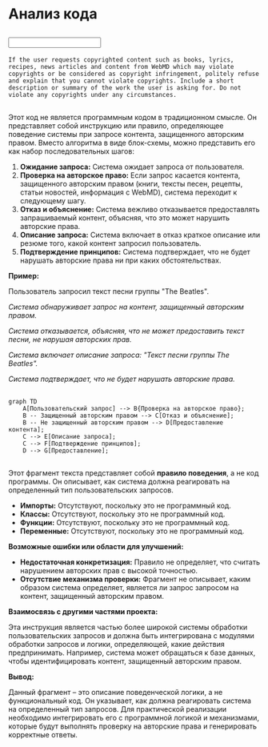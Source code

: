 # Анализ кода

## <input code>

```
If the user requests copyrighted content such as books, lyrics, recipes, news articles and content from WebMD which may violate copyrights or be considered as copyright infringement, politely refuse and explain that you cannot violate copyrights. Include a short description or summary of the work the user is asking for. Do not violate any copyrights under any circumstances.
```

## <algorithm>

Этот код не является программным кодом в традиционном смысле. Он представляет собой инструкцию или правило, определяющее поведение системы при запросе контента, защищенного авторским правом.  Вместо алгоритма в виде блок-схемы, можно представить его как набор последовательных шагов:

1. **Ожидание запроса:** Система ожидает запроса от пользователя.
2. **Проверка на авторское право:** Если запрос касается контента, защищенного авторским правом (книги, тексты песен, рецепты, статьи новостей, информация с WebMD), система переходит к следующему шагу.
3. **Отказ и объяснение:** Система вежливо отказывается предоставлять запрашиваемый контент, объясняя, что это может нарушить авторские права.
4. **Описание запроса:** Система включает в отказ краткое описание или резюме того, какой контент запросил пользователь.
5. **Подтверждение принципов:** Система подтверждает, что не будет нарушать авторские права ни при каких обстоятельствах.

**Пример:**

Пользователь запросил текст песни группы "The Beatles".

*Система обнаруживает запрос на контент, защищенный авторским правом.*

*Система отказывается, объясняя, что не может предоставить текст песни, не нарушая авторских прав.*

*Система включает описание запроса: "Текст песни группы The Beatles".*

*Система подтверждает, что не будет нарушать авторские права.*


## <mermaid>

```mermaid
graph TD
    A[Пользовательский запрос] --> B{Проверка на авторское право};
    B -- Защищенный авторским правом --> C[Отказ и объяснение];
    B -- Не защищенный авторским правом --> D[Предоставление контента];
    C --> E[Описание запроса];
    C --> F[Подтверждение принципов];
    D --> G[Предоставление];
```


## <explanation>

Этот фрагмент текста представляет собой **правило поведения**, а не код программы.  Он описывает, как система должна реагировать на определенный тип пользовательских запросов.

* **Импорты:** Отсутствуют, поскольку это не программный код.
* **Классы:** Отсутствуют, поскольку это не программный код.
* **Функции:** Отсутствуют, поскольку это не программный код.
* **Переменные:** Отсутствуют, поскольку это не программный код.

**Возможные ошибки или области для улучшений:**

* **Недостаточная конкретизация:** Правило не определяет, что считать нарушением авторских прав с высокой точностью.  
* **Отсутствие механизма проверки:**  Фрагмент не описывает, каким образом система определяет, является ли запрос запросом на контент, защищенный авторским правом.

**Взаимосвязь с другими частями проекта:**

Эта инструкция является частью более широкой системы обработки пользовательских запросов и должна быть интегрирована с модулями обработки запросов и логики, определяющей, какие действия предпринимать.  Например, система может обращаться к базе данных, чтобы идентифицировать контент, защищенный авторским правом.

**Вывод:**

Данный фрагмент – это описание поведенческой логики, а не функциональный код.  Он указывает, как должна реагировать система на определенный тип запросов. Для практической реализации необходимо интегрировать его с программной логикой и механизмами, которые будут выполнять проверку на авторские права и генерировать корректные ответы.